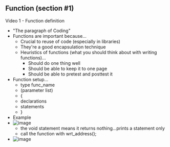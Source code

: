 ## Function (section #1)

Video 1 - Function definition
- "The paragraph of Coding"
- Functions are important because...
  - Crucial to reuse of code (especially in libraries)
  - They're a good encapsulation technique
  - Heuristics of functions (what you should think about with writing functions)...
    - Should do one thing well
    - Should be able to keep it to one page
    - Should be able to pretest and posttest it
- Function setup...
  - type func_name
  - (parameter list)
  - {
  - declarations
  - statements
  - }
- Example
- ![image](https://github.com/user-attachments/assets/3cc6e1a6-5cce-4dc2-b956-ca9866790103)
  - the void statement means it returns nothing...prints a statement only
  - call the function with wrt_address();
- ![image](https://github.com/user-attachments/assets/377aa776-77e3-47e8-91a3-42ad114a6963)


